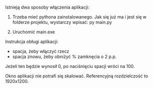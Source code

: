 Istnieją dwa sposoby włączenia aplikacji:

1) Trzeba mieć pythona zainstalowanego.
Jak się już ma i jest się w folderze projektu, wystarczy wpisać: py main.py

2) Uruchomić main.exe

Instrukcja obługi aplikacji:
- spacja, żeby włączyć rzecz
- spacja znowu, żeby obniżyć % zamknęcia o 2 p.p.

Jeżeli ten będzie wynosił 0, po naciśnięciu spacji wróci na 100.

Okno aplikacji nie potrafi się skalować. Referencyjną rozdzielczość to 1920x1200.
